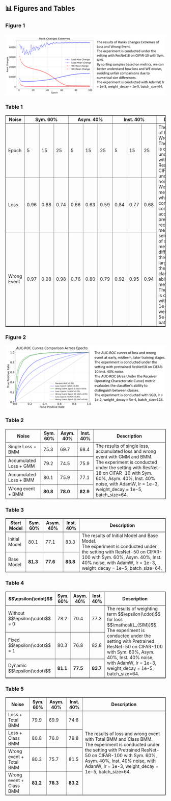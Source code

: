 ## 📊 Figures and Tables

### Figure 1

<div>			
    <center>	
    <img src="Reviewer-KKpw/a2c3b9883b07b5f16ff8d4559b98b0c.png"
         alt=""
         style=""/>
    <br>		
    </center>
</div>


### Table 1

<table border="1" cellspacing="0" cellpadding="5">
  <thead>
    <tr>
      <th rowspan="2">Noise</th>
      <th colspan="3">Sym. 60%</th>
      <th colspan="3">Asym. 40%</th>
      <th colspan="3">Inst. 40%</th>
      <th rowspan="4">Description</th>
    </tr>
  </thead>
  <tbody>
    <tr>
      <td>Epoch</td>
      <td>5</td>
      <td>15</td>
      <td>25</td>
      <td>5</td>
      <td>15</td>
      <td>25</td>
      <td>5</td>
      <td>15</td>
      <td>25</td>
      <td rowspan="4">
        The AUC values of Loss and Wrong Event. The experiment is conducted under the setting with pre-trained ResNet50 on CIFAR-100 under three noise settings. <br> We use the metric AUC which comprehensively considered accuracy, precision and recall, to measure the selecting ability of selective metrics at different thresholds. The larger the AUC, the stronger the classification ability of the metric. <br> The experiment is conducted with SGD, lr = 1e-2, weight_decay = 5e-4, batch_size=128. 
      </td>
    </tr>
    <tr>
      <td>Loss</td>
      <td>0.96</td>
      <td>0.88</td>
      <td>0.74</td>
      <td>0.66</td>
      <td>0.63</td>
      <td>0.59</td>
      <td>0.84</td>
      <td>0.77</td>
      <td>0.68</td>
    </tr>
    <tr>
      <td>Wrong Event</td>
      <td>0.97</td>
      <td>0.98</td>
      <td>0.98</td>
      <td>0.76</td>
      <td>0.80</td>
      <td>0.79</td>
      <td>0.92</td>
      <td>0.95</td>
      <td>0.94</td>
    </tr>
  </tbody>
</table>


### Figure 2

<div>			
    <center>	
    <img src="Reviewer-KKpw/2b6a2a51caa5e7d32c13231ae567642.png"
         alt=""
         style=""/>
    <br>		
    </center>
</div>

### Table 2

<table border="1" cellspacing="0" cellpadding="5">
  <thead>
    <tr>
      <th>Noise</th>
      <th>Sym. 60%</th>
      <th>Asym. 40%</th>
      <th>Inst. 40%</th>
      <th rowspan="5">Description</th>
    </tr>
  </thead>
  <tbody>
    <tr>
      <td>Single Loss + BMM</td>
      <td>75.3</td>
      <td>69.7</td>
      <td>68.4</td>
      <td rowspan="4">
        The results of single loss, accumulated loss and wrong event with GMM and BMM. <br>The experiment is conducted under the setting with ResNet-18 on CIFAR-10 with Sym. 60%, Asym. 40%, Inst. 40% noise, with AdamW, lr = 1e-3, weight_decay = 1e-5, batch_size=64.
      </td>
    </tr>
    <tr>
      <td>Accumulated Loss + GMM</td>
      <td>79.2</td>
      <td>74.5</td>
      <td>75.9</td>
    </tr>
    <tr>
      <td>Accumulated Loss + BMM</td>
      <td>80.1</td>
      <td>75.9</td>
      <td>77.1</td>
    </tr>
    <tr>
      <td>Wrong event + BMM</td>
      <td><b>80.8</b></td>
      <td><b>78.0</b></td>
      <td><b>82.9</b></td>
    </tr>
  </tbody>
</table>


### Table 3

<table border="1" cellspacing="0" cellpadding="5">
  <thead>
    <tr>
      <th>Start Model</th>
      <th>Sym. 60%</th>
      <th>Asym. 40%</th>
      <th>Inst. 40%</th>
      <th rowspan="3">Description</th>
    </tr>
  </thead>
  <tbody>
    <tr>
      <td>Initial Model</td>
      <td>80.1</td>
      <td>77.1</td>
      <td>83.3</td>
      <td rowspan="2">
        The results of Initial Model and Base Model. <br>The experiment is conducted under the setting with ResNet-50 on CIFAR-100 with Sym. 60%, Asym. 40%, Inst. 40% noise, with AdamW, lr = 1e-3, weight_decay = 1e-5, batch_size=64.
      </td>
    </tr>
    <tr>
      <td>Base Model</td>
      <td><b>81.3</b></td>
      <td><b>77.6</b></td>
      <td><b>83.8</b></td>
    </tr>
  </tbody>
</table>


### Table 4

<table border="1" cellspacing="0" cellpadding="5">
  <thead>
    <tr>
      <th>$$\epsilon(\cdot)$$</th>
      <th>Sym. 60%</th>
      <th>Asym. 40%</th>
      <th>Inst. 40%</th>
      <th rowspan="4">Description</th>
    </tr>
  </thead>
  <tbody>
    <tr>
      <td>Without $$\epsilon(\cdot)$$ = 0</td>
      <td>78.2</td>
      <td>70.4</td>
      <td>77.3</td>
      <td rowspan="3">
        The results of weighting term $$\epsilon(\cdot)$$ for loss $$\mathcal{L_{SIM}}$$. <br> The experiment is conducted under the setting with Pretrained ResNet-50 on CIFAR-100 with Sym. 60%, Asym. 40%, Inst. 40% noise, with AdamW, lr = 1e-3, weight_decay = 1e-5, batch_size=64.
      </td>
    </tr>
    <tr>
      <td>Fixed $$\epsilon(\cdot)$$ = 1</td>
      <td>80.3</td>
      <td>76.8</td>
      <td>82.8</td>
    </tr>
    <tr>
      <td>Dynamic $$\epsilon(\cdot)$$</td>
      <td><b>81.1</b></td>
      <td><b>77.5</b></td>
      <td><b>83.7</b></td>
    </tr>
  </tbody>
</table>


### Table 5

<table border="1" cellspacing="0" cellpadding="5">
  <thead>
    <tr>
      <th>Noise</th>
      <th>Sym. 60%</th>
      <th>Asym. 40%</th>
      <th>Inst. 40%</th>
      <th rowspan="5">Description</th>
    </tr>
  </thead>
  <tbody>
    <tr>
      <td>Loss + Total BMM</td>
      <td>79.9</td>
      <td>69.9</td>
      <td>74.6</td>
      <td rowspan="4">
        The results of loss and wrong event with Total BMM and Class BMM. <br>The experiment is conducted under the setting with Pretrained ResNet-50 on CIFAR-100 with Sym. 60%, Asym. 40%, Inst. 40% noise, with AdamW, lr = 1e-3, weight_decay = 1e-5, batch_size=64.
      </td>
    </tr>
    <tr>
      <td>Loss + Class BMM</td>
      <td>80.8</td>
      <td>76.0</td>
      <td>79.8</td>
    </tr>
    <tr>
      <td>Wrong event + Total BMM</td>
      <td>80.3</td>
      <td>75.7</td>
      <td>81.5</td>
    </tr>
    <tr>
      <td>Wrong event + Class BMM</td>
      <td><b>81.2</b></td>
      <td><b>78.3</b></td>
      <td><b>83.2</b></td>
    </tr>
  </tbody>
</table>


